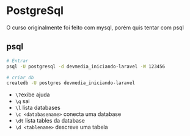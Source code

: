 # PostgreSql

O curso originalmente foi feito com mysql, porém quis tentar com psql

## psql

```sh
# Entrar
psql -U postgresql -d devmedia_iniciando-laravel -W 123456

# criar db
createdb -U postgres devmedia_iniciando-laravel 
```

- `\?`exibe ajuda
- `\q` sai
- `\l` lista databases
- `\c <databasename>` conecta uma database
- `\dt` lista tables da database
- `\d <tablename>` descreve uma tabela
